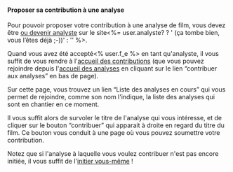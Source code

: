 #### Proposer sa contribution à une analyse

Pour pouvoir proposer votre contribution à une analyse de film, vous devez être [ou devenir analyste](aide?p=analyse/contribuer/candidater) sur le site<%= user.analyste? ? ' (ça tombe bien, vous l’êtes déjà ;-))' : '' %>.

Quand vous avez été accepté<% user.f_e %> en tant qu'analyste, il vous suffit de vous rendre à l'[accueil des contributions](analyser) (que vous pouvez rejoindre depuis l'[accueil des analyses](analyse/home) en cliquant sur le lien “contribuer aux analyses” en bas de page).

Sur cette page, vous trouvez un lien “Liste des analyses en cours” qui vous permet de rejoindre, comme son nom l'indique, la liste des analyses qui sont en chantier en ce moment.

Il vous suffit alors de survoler le titre de l'analyse qui vous intéresse, et de cliquer sur le bouton “contribuer” qui apparait à droite en regard du titre du film. Ce bouton vous conduit à une page où vous pouvez soumettre votre contribution.

Notez que si l'analyse à laquelle vous voulez contribuer n'est pas encore initiée, il vous suffit de l'[initier vous-même](aide?p=analyse/contribuer/analyse/initier) !
